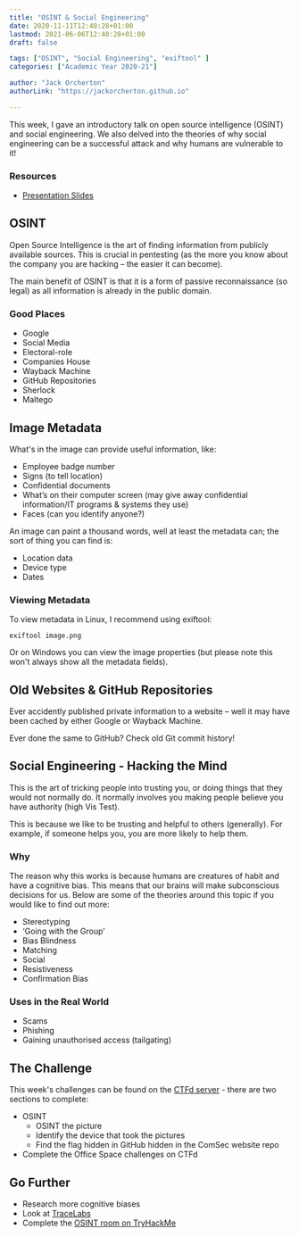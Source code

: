 ```yaml
---
title: "OSINT & Social Engineering"
date: 2020-11-11T12:40:28+01:00
lastmod: 2021-06-06T12:40:28+01:00
draft: false

tags: ["OSINT", "Social Engineering", "exiftool" ]
categories: ["Academic Year 2020-21"]

author: "Jack Orcherton" 
authorLink: "https://jackorcherton.github.io"

---
```



This week, I gave an introductory talk on open source intelligence (OSINT) and social engineering. We also delved into the theories of why social engineering can be a successful attack and why humans are vulnerable to it!

### Resources
- [Presentation Slides](SocialEngineering.pdf)

## OSINT 
Open Source Intelligence is the art of finding information from publicly available sources. This is crucial in pentesting (as the more you know about the company you are hacking – the easier it can become).

The main benefit of OSINT is that it is a form of passive reconnaissance (so legal) as all information is already in the public domain.

### Good Places
- Google
- Social Media
- Electoral-role
- Companies House
- Wayback Machine
- GitHub Repositories
- Sherlock
- Maltego

## Image Metadata
What's in the image can provide useful information, like:

- Employee badge number
- Signs (to tell location)
- Confidential documents
- What’s on their computer screen (may give away confidential information/IT programs & systems they use)
- Faces (can you identify anyone?)

An image can paint a thousand words, well at least the metadata can; the sort of thing you can find is:
- Location data
- Device type
- Dates

### Viewing Metadata
To view metadata in Linux, I recommend using exiftool:

```
exiftool image.png
```

Or on Windows you can view the image properties (but please note this won't always show all the metadata fields).

## Old Websites & GitHub Repositories
Ever accidently published private information to a website – well 
it may have been cached by either Google or Wayback Machine.

Ever done the same to GitHub? Check old Git commit history!

## Social Engineering - Hacking the Mind

This is the art of tricking people into trusting you, or doing things that they would not normally do. It normally involves you making people believe you have authority (high Vis Test).

This is because we like to be trusting and helpful to others (generally). For example, if someone helps you, you are more likely to help them.

### Why
The reason why this works is because humans are creatures of habit and have a cognitive bias. This means that our brains will make subconscious decisions for us. Below are some of the theories around this topic if you would like to find out more:

- Stereotyping
- ‘Going with the Group’
- Bias Blindness
- Matching
- Social
- Resistiveness
- Confirmation Bias

### Uses in the Real World 
- Scams
- Phishing
- Gaining unauthorised access (tailgating)

## The Challenge
This week's challenges can be found on the [CTFd server](https://cueh-comsec.ctfd.io/challenges) - there are two sections to complete:
 - OSINT
    - OSINT the picture
    - Identify the device that took the pictures
    - Find the flag hidden in GitHub hidden in the ComSec website repo
- Complete the Office Space challenges on CTFd

## Go Further
- Research more cognitive biases
- Look at [TraceLabs](https://www.tracelabs.org/)
- Complete the [OSINT room on TryHackMe](https://tryhackme.com/room/ohsint)
